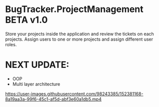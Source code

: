 # BugTracker.ProjectManagement  BETA v1.0

Store your projects inside the application and review the tickets on each projects. Assign users to one or more projects and assign different user roles. 

# NEXT UPDATE:
- OOP 
- Multi layer architecture 






https://user-images.githubusercontent.com/98243385/152381168-8a19aa3a-99f6-45c1-af5d-abf3e60a1db5.mp4



